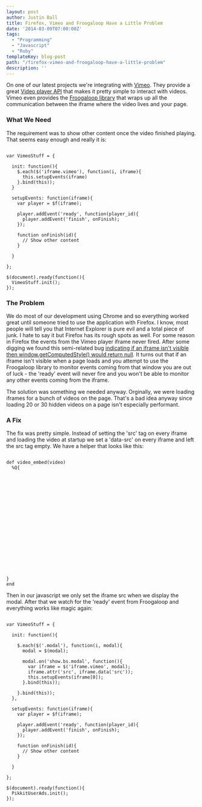 ```yaml
---
layout: post
author: Justin Ball
title: Firefox, Vimeo and Froogaloop Have a Little Problem
date: '2014-03-09T07:00:00Z'
tags:
  - "Programming"
  - "Javascript"
  - "Ruby"
templateKey: blog-post
path: "/firefox-vimeo-and-froogaloop-have-a-little-problem"
description: ''
---
```


On one of our latest projects we're integrating with <a href="http://www.vimeo.com">Vimeo</a>. They provide a great <a href="http://developer.vimeo.com/player/js-api/">Video player API</a> that makes it pretty simple to interact with videos.
Vimeo even provides the <a href="https://github.com/vimeo/player-api/tree/master/javascript">Froogaloop library</a> that wraps up all the communication between the iframe where the video lives and your page.

<h3>What We Need</h3>
The requirement was to show other content once the video finished playing. That seems easy enough and really it is:

<pre><code class="javascript">
var VimeoStuff = {

  init: function(){
    $.each($('iframe.vimeo'), function(i, iframe){
      this.setupEvents(iframe)
    }.bind(this));
  }

  setupEvents: function(iframe){
    var player = $f(iframe);

    player.addEvent('ready', function(player_id){
      player.addEvent('finish', onFinish);
    });

    function onFinish(id){
      // Show other content
    }

  }

};

$(document).ready(function(){
  VimeoStuff.init();
});
</pre></code>

<h3>The Problem</h3>
We do most of our development using Chrome and so everything worked great until someone tried to use the application with Firefox. I know, most people will tell you that
Internet Explorer is pure evil and a total piece of junk. I hate to say it but Firefox has its rough spots as well. For some reason in Firefox the events from the Vimeo player
iframe never fired. After some digging we found this semi-related bug <a href="https://bugzilla.mozilla.org/show_bug.cgi?id=548397">indicating if an iframe isn't visible then
window.getComputedStyle() would return null</a>. It turns out that if an iframe isn't visible when a page loads and you attempt to use the Froogaloop library to monitor
events coming from that window you are out of luck - the 'ready' event will never fire and you won't be able to monitor any other events coming from the iframe.

The solution was something we needed anyway. Orginally, we were loading iframes for a bunch of videos on the page. That's a bad idea anyway since loading 20 or 30 hidden videos on a page
isn't especially performant.

 <h3>A Fix</h3>
The fix was pretty simple. Instead of setting the 'src' tag on every iframe and loading the video at startup we set a 'data-src' on every iframe and left the src tag empty. We have a helper that looks like this:

<pre><code class="ruby">
def video_embed(video)
  %Q{<iframe id="#{dom_id(video)}"
          data-modal="moda_#{dom_id(video)}"
          class="vimeo"
          data-src="//player.vimeo.com/video/#{video.vimeo_id}?api=1&player_id=#{video.id}"
          width="500"
          height="281"
          frameborder="0" webkitallowFullScreen mozallowFullScreen allowFullScreen></iframe>}
end
</pre></code>

Then in our javascript we only set the iframe src when we display the modal. After that we watch for the 'ready' event from Froogaloop and everything works like magic again:
<pre><code class="javascript">
var VimeoStuff = {

  init: function(){

    $.each($('.modal'), function(i, modal){
      modal = $(modal);

      modal.on('show.bs.modal', function(){
        var iframe = $('iframe.vimeo', modal);
        iframe.attr('src', iframe.data('src'));
        this.setupEvents(iframe[0]);
      }.bind(this));

    }.bind(this));
  },

  setupEvents: function(iframe){
    var player = $f(iframe);

    player.addEvent('ready', function(player_id){
      player.addEvent('finish', onFinish);
    });

    function onFinish(id){
      // Show other content
    }

  }

};

$(document).ready(function(){
  PikkitUserAds.init();
});

</pre></code>
